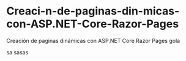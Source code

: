 # Creaci-n-de-paginas-din-micas-con-ASP.NET-Core-Razor-Pages
Creación de paginas dinámicas con ASP.NET Core Razor Pages
gola

sa
sasas

